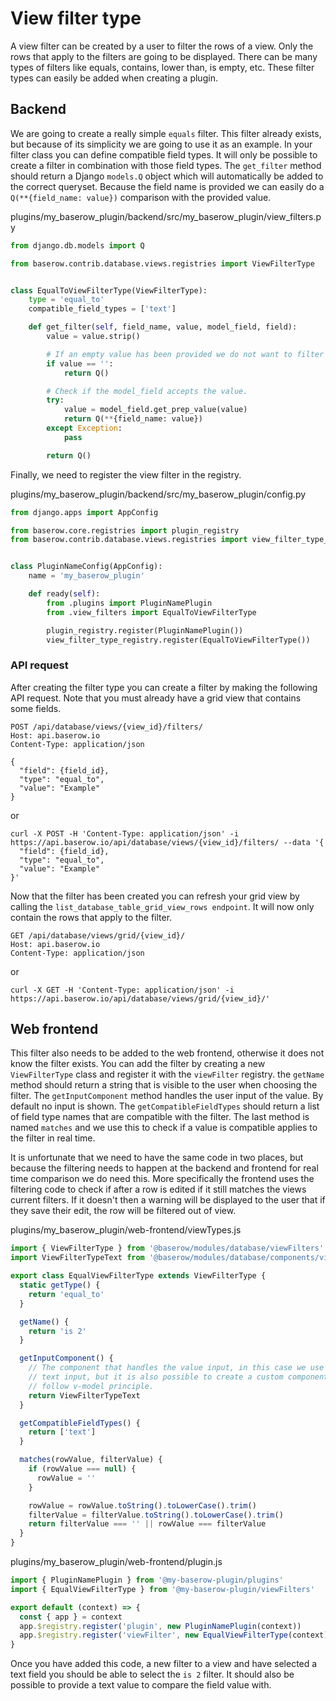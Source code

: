 # View filter type

A view filter can be created by a user to filter the rows of a view. Only the rows that
apply to the filters are going to be displayed. There can be many types of filters like
equals, contains, lower than, is empty, etc. These filter types can easily be added when
creating a plugin.

## Backend

We are going to create a really simple `equals` filter. This filter already exists, but
because of its simplicity we are going to use it as an example. In your filter class you
can define compatible field types. It will only be possible to create a filter in
combination with those field types. The `get_filter` method should return a
Django `models.Q` object which will automatically be added to the correct queryset.
Because the field name is provided we can easily do a `Q(**{field_name: value})`
comparison with the provided value.

plugins/my_baserow_plugin/backend/src/my_baserow_plugin/view_filters.py
```python
from django.db.models import Q

from baserow.contrib.database.views.registries import ViewFilterType


class EqualToViewFilterType(ViewFilterType):
    type = 'equal_to'
    compatible_field_types = ['text']

    def get_filter(self, field_name, value, model_field, field):
        value = value.strip()

        # If an empty value has been provided we do not want to filter at all.
        if value == '':
            return Q()

        # Check if the model_field accepts the value.
        try:
            value = model_field.get_prep_value(value)
            return Q(**{field_name: value})
        except Exception:
            pass

        return Q()
```

Finally, we need to register the view filter in the registry.

plugins/my_baserow_plugin/backend/src/my_baserow_plugin/config.py
```python
from django.apps import AppConfig

from baserow.core.registries import plugin_registry
from baserow.contrib.database.views.registries import view_filter_type_registry


class PluginNameConfig(AppConfig):
    name = 'my_baserow_plugin'

    def ready(self):
        from .plugins import PluginNamePlugin
        from .view_filters import EqualToViewFilterType

        plugin_registry.register(PluginNamePlugin())
        view_filter_type_registry.register(EqualToViewFilterType())
```

### API request

After creating the filter type you can create a filter by making the following API
request. Note that you must already have a grid view that contains some fields.

```
POST /api/database/views/{view_id}/filters/
Host: api.baserow.io
Content-Type: application/json

{
  "field": {field_id},
  "type": "equal_to",
  "value": "Example"
}
```
or
```
curl -X POST -H 'Content-Type: application/json' -i https://api.baserow.io/api/database/views/{view_id}/filters/ --data '{
  "field": {field_id},
  "type": "equal_to",
  "value": "Example"
}'
```

Now that the filter has been created you can refresh your grid view by calling the
`list_database_table_grid_view_rows endpoint`. It will now only contain the rows that
apply to the filter.

```
GET /api/database/views/grid/{view_id}/
Host: api.baserow.io
Content-Type: application/json
```
or
```
curl -X GET -H 'Content-Type: application/json' -i https://api.baserow.io/api/database/views/grid/{view_id}/'
```

## Web frontend

This filter also needs to be added to the web frontend, otherwise it does not know the
filter exists. You can add the filter by creating a new `ViewFilterType` class and
register it with the `viewFilter` registry. the `getName` method should return a string
that is visible to the user when choosing the filter. The `getInputComponent` method
handles the user input of the value. By default no input is shown. The
`getCompatibleFieldTypes` should return a list of field type names that are compatible
with the filter. The last method is named `matches` and we use this to check if a value
is compatible applies to the filter in real time.

It is unfortunate that we need to have the same code in two places, but because the
filtering needs to happen at the backend and frontend for real time comparison we do
need this. More specifically the frontend uses the filtering code to check if after a
row is edited if it still matches the views current filters. If it doesn't then a
warning will be displayed to the user that if they save their edit, the row will be
filtered out of view.

plugins/my_baserow_plugin/web-frontend/viewTypes.js
```javascript
import { ViewFilterType } from '@baserow/modules/database/viewFilters'
import ViewFilterTypeText from '@baserow/modules/database/components/view/ViewFilterTypeText'

export class EqualViewFilterType extends ViewFilterType {
  static getType() {
    return 'equal_to'
  }

  getName() {
    return 'is 2'
  }

  getInputComponent() {
    // The component that handles the value input, in this case we use the existing
    // text input, but it is also possible to create a custom component. It should
    // follow v-model principle.
    return ViewFilterTypeText
  }

  getCompatibleFieldTypes() {
    return ['text']
  }

  matches(rowValue, filterValue) {
    if (rowValue === null) {
      rowValue = ''
    }

    rowValue = rowValue.toString().toLowerCase().trim()
    filterValue = filterValue.toString().toLowerCase().trim()
    return filterValue === '' || rowValue === filterValue
  }
}
```

plugins/my_baserow_plugin/web-frontend/plugin.js
```javascript
import { PluginNamePlugin } from '@my-baserow-plugin/plugins'
import { EqualViewFilterType } from '@my-baserow-plugin/viewFilters'

export default (context) => {
  const { app } = context
  app.$registry.register('plugin', new PluginNamePlugin(context))
  app.$registry.register('viewFilter', new EqualViewFilterType(context))
}
```

Once you have added this code, a new filter to a view and have selected a
text field you should be able to select the `is 2` filter. It should also be possible to
provide a text value to compare the field value with.
